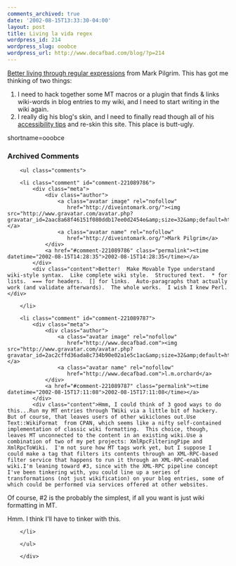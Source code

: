 ```yaml
---
comments_archived: true
date: '2002-08-15T13:33:30-04:00'
layout: post
title: Living la vida regex
wordpress_id: 214
wordpress_slug: ooobce
wordpress_url: http://www.decafbad.com/blog/?p=214
---
```

<p><a href="http://diveintomark.org/archives/2002/08/15.html#better_living_through_regular_expressions">Better living through regular expressions</a> from Mark Pilgrim.  This has got me thinking of two things:<ol><li>I need to hack together some MT macros or a plugin that finds &amp; links wiki-words in blog entries to my wiki, and I need to start writing in the wiki again.</li><li>I really dig his blog's skin, and I need to finally read though all of his <a href="http://diveintoaccessibility.org/">accessibility tips</a> and re-skin this site.  This place is butt-ugly.</li></ol></p>
<!--more-->
shortname=ooobce

<div id="comments" class="comments archived-comments">
            <h3>Archived Comments</h3>
            
        <ul class="comments">
            
        <li class="comment" id="comment-221089786">
            <div class="meta">
                <div class="author">
                    <a class="avatar image" rel="nofollow" 
                       href="http://diveintomark.org/"><img src="http://www.gravatar.com/avatar.php?gravatar_id=2aac8a68f46151f080ddb17ee0d2454e&amp;size=32&amp;default=http://mediacdn.disqus.com/1320279820/images/noavatar32.png"/></a>
                    <a class="avatar name" rel="nofollow" 
                       href="http://diveintomark.org/">Mark Pilgrim</a>
                </div>
                <a href="#comment-221089786" class="permalink"><time datetime="2002-08-15T14:28:35">2002-08-15T14:28:35</time></a>
            </div>
            <div class="content">Better!  Make Movable Type understand wiki-style syntax.  Like complete wiki style.  Structured text.  * for lists.  === for headers.  [] for links.  Auto-paragraphs that actually work (and validate afterwards).  The whole works.  I wish I knew Perl.</div>
            
        </li>
    
        <li class="comment" id="comment-221089787">
            <div class="meta">
                <div class="author">
                    <a class="avatar image" rel="nofollow" 
                       href="http://www.decafbad.com"><img src="http://www.gravatar.com/avatar.php?gravatar_id=2ac2cffd36ada8c734b90e02a1e5c1ac&amp;size=32&amp;default=http://mediacdn.disqus.com/1320279820/images/noavatar32.png"/></a>
                    <a class="avatar name" rel="nofollow" 
                       href="http://www.decafbad.com">l.m.orchard</a>
                </div>
                <a href="#comment-221089787" class="permalink"><time datetime="2002-08-15T17:11:08">2002-08-15T17:11:08</time></a>
            </div>
            <div class="content">Hmm, I could think of 3 good ways to do this...Run my MT entries through TWiki via a little bit of hackery.  But of course, that leaves users of other wikiclones out.Use Text::WikiFormat  from CPAN, which seems like a nifty self-contained implementation of classic wiki formatting.  This choice, though, leaves MT unconnected to the content in an existing wiki.Use a combination of two of my pet projects: XmlRpcFilteringPipe and XmlRpcToWiki.  I'm not sure how MT tags work yet, but I suppose I could make a tag that filters its contents through an XML-RPC-based filter service that happens to run it through an XML-RPC-enabled wiki.I'm leaning toward #3, since with the XML-RPC pipeline concept I've been tinkering with, you could line up a series of transformations (not just wikification) on your blog entries, some of which could be performed via services offered at other websites.

Of course, #2 is the probably the simplest, if all you want is just wiki formatting in MT.

Hmm.  I think I'll have to tinker with this.</div>
            
        </li>
    
        </ul>
    
        </div>
    